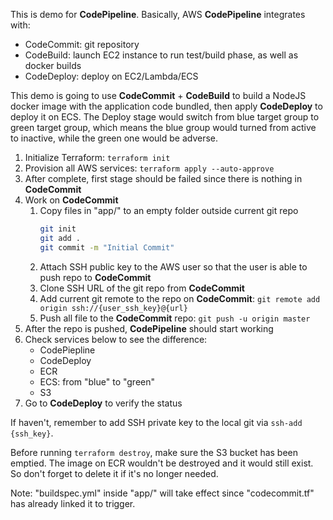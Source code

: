 
This is demo for __CodePipeline__. Basically, AWS __CodePipeline__ integrates with:

- CodeCommit: git repository
- CodeBuild: launch EC2 instance to run test/build phase, as well as docker builds
- CodeDeploy: deploy on EC2/Lambda/ECS

This demo is going to use __CodeCommit__ + __CodeBuild__ to build a NodeJS docker image with the application code bundled, then apply __CodeDeploy__ to deploy it on ECS. The Deploy stage would switch from blue target group to green target group, which means the blue group would turned from active to inactive, while the green one would be adverse.

1. Initialize Terraform: `terraform init`
1. Provision all AWS services: `terraform apply --auto-approve`
1. After complete, first stage should be failed since there is nothing in __CodeCommit__
1. Work on __CodeCommit__
    1. Copy files in "app/" to an empty folder outside current git repo
        ```sh
        git init
        git add .
        git commit -m "Initial Commit"
        ```
    1. Attach SSH public key to the AWS user so that the user is able to push repo to __CodeCommit__
    1. Clone SSH URL of the git repo from __CodeCommit__
    1. Add current git remote to the repo on __CodeCommit__: `git remote add origin ssh://{user_ssh_key}@{url}`
    1. Push all file to the __CodeCommit__ repo: `git push -u origin master`
1. After the repo is pushed, __CodePipeline__ should start working
1. Check services below to see the difference:
    - CodePiepline
    - CodeDeploy
    - ECR
    - ECS: from "blue" to "green"
    - S3
1. Go to __CodeDeploy__ to verify the status

If haven't, remember to add SSH private key to the local git via `ssh-add {ssh_key}`.

Before running `terraform destroy`, make sure the S3 bucket has been emptied. The image on ECR wouldn't be destroyed and it would still exist. So don't forget to delete it if it's no longer needed.

Note:
"buildspec.yml" inside "app/" will take effect since "codecommit.tf" has already linked it to trigger.

